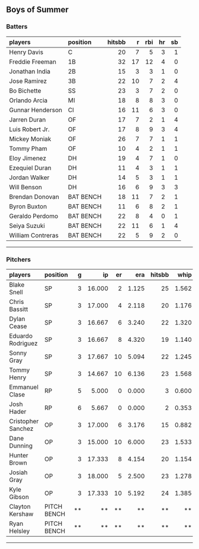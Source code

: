 ## Boys of Summer

### Batters

 
|players           |position  | hitsbb|  r| rbi| hr| sb| 
|:-----------------|:---------|------:|--:|---:|--:|--:| 
|Henry Davis       |C         |     20|  7|   5|  3|  1| 
|Freddie Freeman   |1B        |     32| 17|  12|  4|  0| 
|Jonathan India    |2B        |     15|  3|   3|  1|  0| 
|Jose Ramirez      |3B        |     22| 10|   7|  2|  4| 
|Bo Bichette       |SS        |     23|  3|   7|  2|  0| 
|Orlando Arcia     |MI        |     18|  8|   8|  3|  0| 
|Gunnar Henderson  |CI        |     16| 11|   6|  3|  0| 
|Jarren Duran      |OF        |     17|  7|   2|  1|  4| 
|Luis Robert Jr.   |OF        |     17|  8|   9|  3|  4| 
|Mickey Moniak     |OF        |     26|  7|   7|  1|  1| 
|Tommy Pham        |OF        |     10|  4|   2|  1|  1| 
|Eloy Jimenez      |DH        |     19|  4|   7|  1|  0| 
|Ezequiel Duran    |DH        |     11|  4|   3|  1|  1| 
|Jordan Walker     |DH        |     14|  5|   3|  1|  1| 
|Will Benson       |DH        |     16|  6|   9|  3|  3| 
|Brendan Donovan   |BAT BENCH |     18| 11|   7|  2|  1| 
|Byron Buxton      |BAT BENCH |     11|  6|   8|  2|  1| 
|Geraldo Perdomo   |BAT BENCH |     22|  8|   4|  0|  1| 
|Seiya Suzuki      |BAT BENCH |     22| 11|   6|  1|  4| 
|William Contreras |BAT BENCH |     22|  5|   9|  2|  0| 


* * *

### Pitchers

 
|players            |position    |  g|     ip| er|   era| hitsbb|  whip| so|  w| sv| 
|:------------------|:-----------|--:|------:|--:|-----:|------:|-----:|--:|--:|--:| 
|Blake Snell        |SP          |  3| 16.000|  2| 1.125|     25| 1.562| 15|  1|  0| 
|Chris Bassitt      |SP          |  3| 17.000|  4| 2.118|     20| 1.176| 16|  2|  0| 
|Dylan Cease        |SP          |  3| 16.667|  6| 3.240|     22| 1.320| 20|  1|  0| 
|Eduardo Rodriguez  |SP          |  3| 16.667|  8| 4.320|     19| 1.140| 17|  2|  0| 
|Sonny Gray         |SP          |  3| 17.667| 10| 5.094|     22| 1.245| 14|  0|  0| 
|Tommy Henry        |SP          |  3| 14.667| 10| 6.136|     23| 1.568| 13|  0|  0| 
|Emmanuel Clase     |RP          |  5|  5.000|  0| 0.000|      3| 0.600|  5|  0|  3| 
|Josh Hader         |RP          |  6|  5.667|  0| 0.000|      2| 0.353| 10|  0|  3| 
|Cristopher Sanchez |OP          |  3| 17.000|  6| 3.176|     15| 0.882| 16|  0|  0| 
|Dane Dunning       |OP          |  3| 15.000| 10| 6.000|     23| 1.533|  9|  0|  0| 
|Hunter Brown       |OP          |  3| 17.333|  8| 4.154|     20| 1.154| 15|  1|  0| 
|Josiah Gray        |OP          |  3| 18.000|  5| 2.500|     23| 1.278| 10|  1|  0| 
|Kyle Gibson        |OP          |  3| 17.333| 10| 5.192|     24| 1.385| 14|  0|  0| 
|Clayton Kershaw    |PITCH BENCH | **|     **| **|    **|     **|    **| **| **| **| 
|Ryan Helsley       |PITCH BENCH | **|     **| **|    **|     **|    **| **| **| **| 


* * *


